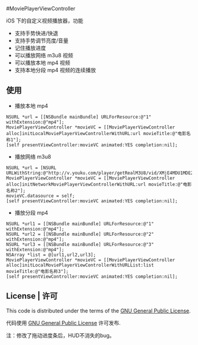 #MoviePlayerViewController

iOS 下的自定义视频播放器，功能

* 支持手势快进/快退
* 支持手势调节亮度/音量
* 记住播放进度
* 可以播放网络 m3u8 视频
* 可以播放本地 mp4 视频
* 支持本地分段 mp4 视频的连续播放

## 使用

* 播放本地 mp4

```
NSURL *url = [[NSBundle mainBundle] URLForResource:@"1" withExtension:@"mp4"];
MoviePlayerViewController *movieVC = [[MoviePlayerViewController alloc]initLocalMoviePlayerViewControllerWithURL:url movieTitle:@"电影名称1"];
[self presentViewController:movieVC animated:YES completion:nil];
```

* 播放网络 m3u8

```
NSURL *url = [NSURL URLWithString:@"http://v.youku.com/player/getRealM3U8/vid/XMjE4MDU1MDE2/type/mp4/v.m3u8"];
MoviePlayerViewController *movieVC = [[MoviePlayerViewController alloc]initNetworkMoviePlayerViewControllerWithURL:url movieTitle:@"电影名称2"];
movieVC.datasource = self;
[self presentViewController:movieVC animated:YES completion:nil];
```

* 播放分段 mp4

```
NSURL *url1 = [[NSBundle mainBundle] URLForResource:@"1" withExtension:@"mp4"];
NSURL *url2 = [[NSBundle mainBundle] URLForResource:@"2" withExtension:@"mp4"];
NSURL *url3 = [[NSBundle mainBundle] URLForResource:@"3" withExtension:@"mp4"];
NSArray *list = @[url1,url2,url3];
MoviePlayerViewController *movieVC = [[MoviePlayerViewController alloc]initLocalMoviePlayerViewControllerWithURLList:list movieTitle:@"电影名称3"];
[self presentViewController:movieVC animated:YES completion:nil];
```

## License | 许可

This code is distributed under the terms of the [GNU General Public License](http://www.gnu.org/licenses/gpl.html).

代码使用 [GNU General Public License](http://www.gnu.org/licenses/gpl.html) 许可发布.


注：修改了拖动进度条后，HUD不消失的bug。
